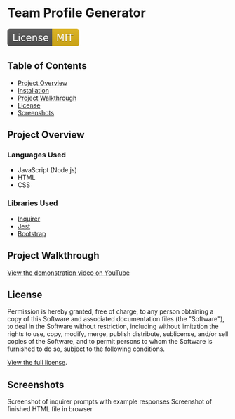 # Team Profile Generator
![MIT license badge](./images/mit-license.svg)

## Table of Contents
- [Project Overview](#project-overview) 
- [Installation](#installation)
- [Project Walkthrough](#project-walkthrough)
- [License](#license)
- [Screenshots](#screenshots)

## Project Overview


### Languages Used
- JavaScript (Node.js)
- HTML
- CSS

### Libraries Used
- [Inquirer](https://www.npmjs.com/package/inquirer)
- [Jest](https://www.npmjs.com/package/jest)
- [Bootstrap](https://getbootstrap.com/)

## Project Walkthrough
[View the demonstration video on YouTube](#)

## License
Permission is hereby granted, free of charge, to any person obtaining a copy of this Software and associated documentation files (the "Software"), to deal in the Software without  restriction, including without limitation the rights to use, copy, modify, merge, publish distribute, sublicense, and/or sell copies of the Software, and to permit persons to whom the Software is furnished to do so, subject to the following conditions.

[View the full license](./LICENSE).

## Screenshots
Screenshot of inquirer prompts with example responses
Screenshot of finished HTML file in browser